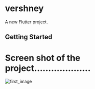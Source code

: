 # vershney

A new Flutter project.

## Getting Started

# Screen shot of the project....................
![first_image](https://github.com/Tanweermirza/vershney/assets/133423235/090eb493-615a-4cde-8bfc-12ebe7b2fc2e.jpeg)
